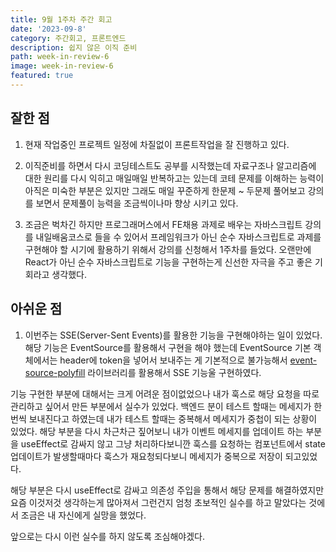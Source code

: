```yaml
---
title: 9월 1주차 주간 회고
date: '2023-09-8'
category: 주간회고, 프론트엔드
description: 쉽지 않은 이직 준비
path: week-in-review-6
image: week-in-review-6
featured: true
---
```


## 잘한 점

1. 현재 작업중인 프로젝트 일정에 차질없이 프론트작업을 잘 진행하고 있다.

2. 이직준비를 하면서 다시 코딩테스트도 공부를 시작했는데 자료구조나 알고리즘에 대한 원리를 다시 익히고 매일매일 반복하고는 있는데 코테 문제를 이해하는 능력이 아직은 미숙한 부분은 있지만 그래도 매일 꾸준하게 한문제 ~ 두문제 풀어보고 강의를 보면서 문제풀이 능력을 조금씩이나마 향상 시키고 있다.

3. 조금은 벅차긴 하지만 프로그래머스에서 FE채용 과제로 배우는 자바스크립트 강의를 내일배움코스로 들을 수 있어서 프레임워크가 아닌 순수 자바스크립트로 과제를 구현해야 할 시기에 활용하기 위해서 강의를 신청해서 1주차를 들었다. 오랜만에 React가 아닌 순수 자바스크립트로 기능을 구현하는게 신선한 자극을 주고 좋은 기회라고 생각했다.

## 아쉬운 점

1. 이번주는 SSE(Server-Sent Events)를 활용한 기능을 구현해야하는 일이 있었다. 해당 기능은 EventSource를 활용해서 구현을 해야 했는데 EventSource 기본 객체에서는 header에 token을 넣어서 보내주는 게 기본적으로 불가능해서 [event-source-polyfill](https://www.npmjs.com/package/event-source-polyfill) 라이브러리를 활용해서 SSE 기능울 구현하였다.

기능 구현한 부분에 대해서는 크게 어려운 점이없었으나 내가 훅스로 해당 요청을 따로 관리하고 싶어서 만든 부분에서 실수가 있었다. 백엔드 분이 테스트 할때는 메세지가 한번씩 보내진다고 하였는데 내가 테스트 할때는 중복해서 메세지가 중첩이 되는 상황이 있었다. 해당 부분을 다시 차근차근 짚어보니 내가 이벤트 메세지를 업데이트 하는 부분을 useEffect로 감싸지 않고 그냥 처리하다보니깐 훅스를 요청하는 컴포넌트에서 state 업데이트가 발생할때마다 훅스가 재요청되다보니 메세지가 중복으로 저장이 되고있었다.

해당 부분은 다시 useEffect로 감싸고 의존성 주입을 통해서 해당 문제를 해결하였지만 요즘 이것저것 생각하는게 많아져서 그런건지 엄청 초보적인 실수를 하고 말았다는 것에서 조금은 내 자신에게 실망을 했었다.

앞으로는 다시 이런 실수를 하지 않도록 조심해야겠다.
